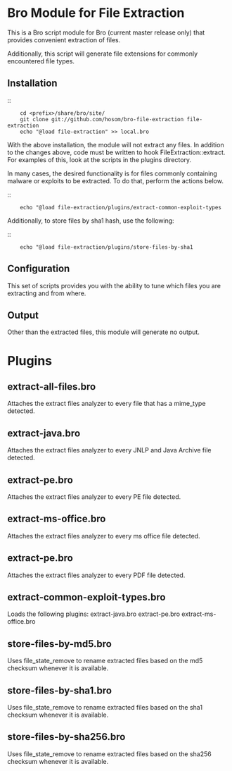 Bro Module for File Extraction
==============================

This is a Bro script module for Bro (current master release only) that provides convenient extraction of files.

Additionally, this script will generate file extensions for commonly encountered file types.

Installation
------------

::

		cd <prefix>/share/bro/site/
		git clone git://github.com/hosom/bro-file-extraction file-extraction
		echo "@load file-extraction" >> local.bro

With the above installation, the module will not extract any files. In addition to the changes above, code must be written to hook FileExtraction::extract. For examples of this, look at the scripts in the plugins directory.

In many cases, the desired functionality is for files commonly containing malware or exploits to be extracted. To do that, perform the actions below.

::

		echo "@load file-extraction/plugins/extract-common-exploit-types

Additionally, to store files by sha1 hash, use the following:

::

		echo "@load file-extraction/plugins/store-files-by-sha1

Configuration
-------------

This set of scripts provides you with the ability to tune which files you are extracting and from where.

Output
-------------

Other than the extracted files, this module will generate no output.

Plugins
===============================

extract-all-files.bro
-------------

Attaches the extract files analyzer to every file that has a mime_type detected.

extract-java.bro
-------------

Attaches the extract files analyzer to every JNLP and Java Archive file detected.

extract-pe.bro
-------------

Attaches the extract files analyzer to every PE file detected.

extract-ms-office.bro
-------------

Attaches the extract files analyzer to every ms office file detected.

extract-pe.bro
-------------

Attaches the extract files analyzer to every PDF file detected.

extract-common-exploit-types.bro
-------------

Loads the following plugins:
extract-java.bro
extract-pe.bro
extract-ms-office.bro

store-files-by-md5.bro
-------------

Uses file_state_remove to rename extracted files based on the md5 checksum whenever it is available.

store-files-by-sha1.bro
-------------

Uses file_state_remove to rename extracted files based on the sha1 checksum whenever it is available.

store-files-by-sha256.bro
-------------

Uses file_state_remove to rename extracted files based on the sha256 checksum whenever it is available.
